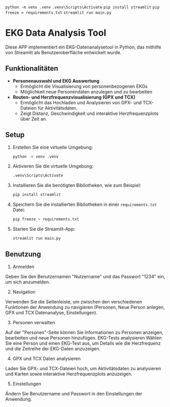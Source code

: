 `python -m venv .venv`
`.venv\Scripts\Activate`
`pip install streamlit`
`pip freeze > requirements.txt`
`streamlit run main.py`

# EKG Data Analysis Tool

Diese APP implementiert ein EKG-Datenanalysetool in Python, das mithilfe von Streamlit als Benutzeroberfläche entwickelt wurde.

## Funktionalitäten
- **Personenauswahl und EKG Auswertung**
  - Ermöglicht die Visualisierung von personenbezogenen EKGs
  - Möglichkeit neue Personendaten anzulegen und zu bearbeiten
- **Routen- und Herzfrequenzvisualisierung (GPX und TCX)**
  - Ermöglicht das Hochladen und Analysieren von GPX- und TCX-Dateien für Aktivitätsdaten.
  - Zeigt Distanz, Geschwindigkeit und interaktive Herzfrequenzplots über Zeit an.

## Setup

1. Erstellen Sie eine virtuelle Umgebung:
    ```sh
    python -m venv .venv
    ```

2. Aktivieren Sie die virtuelle Umgebung:
    ```sh
    .venv\Scripts\Activate
    ```

3. Installieren Sie die benötigten Bibliotheken, wie zum Beispiel:
    ```sh
    pip install streamlit
    ```

4. Speichern Sie die installierten Bibliotheken in einer `requirements.txt` Datei:
    ```sh
    pip freeze > requirements.txt
    ```

5. Starten Sie die Streamlit-App:
    ```sh
    streamlit run main.py
    ```

## Benutzung
1. Anmelden

Geben Sie den Benutzernamen "Nutzername" und das Passwort "1234" ein, um sich anzumelden.

2. Navigation

Verwenden Sie die Seitenleiste, um zwischen den verschiedenen Funktionen der Anwendung zu navigieren (Personen, Neue Person anlegen, GPX und TCX Datenanalyse, Einstellungen).

3. Personen verwalten

Auf der "Personen"-Seite können Sie Informationen zu Personen anzeigen, bearbeiten und neue Personen hinzufügen.
EKG-Tests analysieren
Wählen Sie eine Person und einen EKG-Test aus, um Details wie die Herzfrequenz und die Zeitreihe der EKG-Daten anzuzeigen.

4. GPX und TCX Daten analysieren

Laden Sie GPX- und TCX-Dateien hoch, um Aktivitätsdaten zu analysieren und Karten sowie interaktive Herzfrequenzplots anzuzeigen.

5. Einstellungen

Ändern Sie Benutzername und Passwort in den Einstellungen der Anwendung.